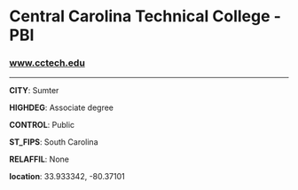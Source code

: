 # Central Carolina Technical College - PBI
### www.cctech.edu
---
**CITY**: Sumter

**HIGHDEG**: Associate degree

**CONTROL**: Public

**ST_FIPS**: South Carolina

**RELAFFIL**: None

**location**: 33.933342, -80.37101
